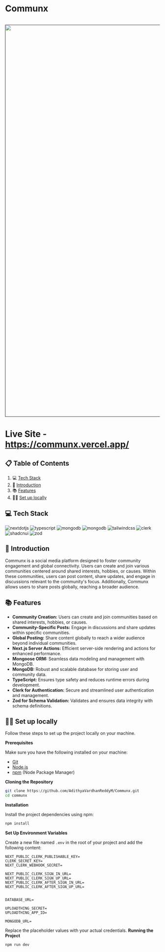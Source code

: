 # Communx

<div align="center">
  <br />
    <a href="" target="_blank">
      <img width="1274" alt="Screenshot 2024-06-08 at 9 31 53 AM" src="https://github.com/AdithyaVardhanReddyM/Communx/assets/127095306/06095c6a-cab9-44b2-9d36-f5516d660d3d">
    </a>
  <br />
</div>

# Live Site - https://communx.vercel.app/

## 📋 <a name="table">Table of Contents</a>

1. 💻 [Tech Stack](#tech-stack)
2. 🤖 [Introduction](#introduction)
3. 📚 [Features](#features)
4. 🧑‍💻 [Set up locally](#quick-start)

## <a name="tech-stack">💻 Tech Stack</a>

<div>
    <img src="https://img.shields.io/badge/-Next_JS-black?style=for-the-badge&logoColor=white&logo=nextdotjs&color=000000" alt="nextdotjs" />
  <img src="https://img.shields.io/badge/-Typescript-black?style=for-the-badge&logoColor=white&logo=typescript&color=3178C6" alt="typescript" />
    <img src="https://img.shields.io/badge/-MongoDB-black?style=for-the-badge&logoColor=white&logo=mongodb&color=47A248" alt="mongodb" />
    <img src="https://img.shields.io/badge/-Mongoose-black?style=for-the-badge&logoColor=white&logo=mongoose&color=red" alt="mongodb" />
    <img src="https://img.shields.io/badge/-Tailwind_CSS-black?style=for-the-badge&logoColor=white&logo=tailwindcss&color=06B6D4" alt="tailwindcss" />
    <img src="https://img.shields.io/badge/-Clerk-black?style=for-the-badge&logoColor=white&logo=clerk&color=6C47FF" alt="clerk" />
    <img src="https://img.shields.io/badge/-Shadcn_UI-black?style=for-the-badge&logoColor=white&logo=shadcnui&color=000000" alt="shadcnui" />
    <img src="https://img.shields.io/badge/-Zod-black?style=for-the-badge&logoColor=white&logo=zod&color=3E67B1" alt="zod" />
  </div>

## <a name="introduction">🤖 Introduction</a>

Communx is a social media platform designed to foster community engagement and global connectivity. Users can create and join various communities centered around shared interests, hobbies, or causes. Within these communities, users can post content, share updates, and engage in discussions relevant to the community's focus. Additionally, Communx allows users to share posts globally, reaching a broader audience.

## <a name="features">📚 Features</a>

- **Community Creation:** Users can create and join communities based on shared interests, hobbies, or causes.
- **Community-Specific Posts:** Engage in discussions and share updates within specific communities.
- **Global Posting:** Share content globally to reach a wider audience beyond individual communities.
- **Next.js Server Actions:** Efficient server-side rendering and actions for enhanced performance.
- **Mongoose ORM:** Seamless data modeling and management with MongoDB.
- **MongoDB:** Robust and scalable database for storing user and community data.
- **TypeScript:** Ensures type safety and reduces runtime errors during development.
- **Clerk for Authentication:** Secure and streamlined user authentication and management.
- **Zod for Schema Validation:** Validates and ensures data integrity with schema definitions.

## <a name="quick-start">🧑‍💻 Set up locally</a>

Follow these steps to set up the project locally on your machine.

**Prerequisites**

Make sure you have the following installed on your machine:

- [Git](https://git-scm.com/)
- [Node.js](https://nodejs.org/en)
- [npm](https://www.npmjs.com/) (Node Package Manager)

**Cloning the Repository**

```bash
git clone https://github.com/AdithyaVardhanReddyM/Communx.git
cd communx
```

**Installation**

Install the project dependencies using npm:

```bash
npm install
```

**Set Up Environment Variables**

Create a new file named `.env` in the root of your project and add the following content:

```env
NEXT_PUBLIC_CLERK_PUBLISHABLE_KEY=
CLERK_SECRET_KEY=
NEXT_CLERK_WEBHOOK_SECRET=

NEXT_PUBLIC_CLERK_SIGN_IN_URL=
NEXT_PUBLIC_CLERK_SIGN_UP_URL=
NEXT_PUBLIC_CLERK_AFTER_SIGN_IN_URL=
NEXT_PUBLIC_CLERK_AFTER_SIGN_UP_URL=


DATABASE_URL=

UPLOADTHING_SECRET=
UPLOADTHING_APP_ID=

MONGODB_URL= 
```

Replace the placeholder values with your actual credentials. 
**Running the Project**

```bash
npm run dev
```
